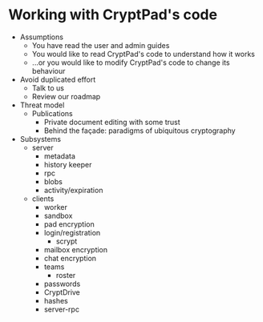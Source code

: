 # Working with CryptPad's code

* Assumptions
  * You have read the user and admin guides
  * You would like to read CryptPad's code to understand how it works
  * ...or you would like to modify CryptPad's code to change its behaviour
* Avoid duplicated effort
  * Talk to us
  * Review our roadmap
* Threat model
  * Publications
    * Private document editing with some trust
    * Behind the façade: paradigms of ubiquitous cryptography
* Subsystems
  * server
    * metadata
    * history keeper
    * rpc
    * blobs
    * activity/expiration
  * clients
    * worker
    * sandbox
    * pad encryption
    * login/registration
      * scrypt
    * mailbox encryption
    * chat encryption
    * teams
      * roster
    * passwords
    * CryptDrive
    * hashes
    * server-rpc


